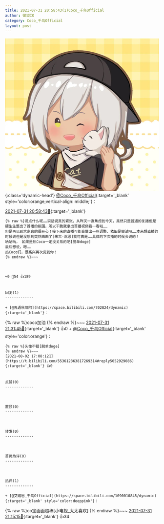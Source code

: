 ```yaml
---
title: 2021-07-31 20:58:43(1)Coco_千鸟Official
author: 御坂IO
category: Coco_千鸟Official
layout: post
---
```


![img](/images/85e485bc0dbd0cde4d15f24d7cffe9704618ad10.jpg){:class='dynamic-head'}
[@Coco_千鸟Official](https://space.bilibili.com/1891728206/dynamic){:target='_blank' style='color:orange;vertical-align: middle;'}：

[2021-07-31 20:58:43🔗](https://t.bilibili.com/553612363817269314){:target='_blank'}

~~~
{% raw %}说点什么呢……实话说真的紧张，从昨天一直焦虑到今天，虽然只是普通的复播但是硬生生整出了首播的氛围，所以干脆就拿出首播视频看一看啦……
但是再见到大家真的很开心！接下来的直播可能会做出一些调整，依旧是尝试吧……本来想直播的时候说但是没想到突然画画了[来古-沉思]我可真是……具体的下次播的时候会说的！
呐呐呐， 如果是热Coco一定没关系的吧[脱单doge]
最后想说，嗯……
热Coco们，很高兴再次见到你！
{% endraw %}~~~



↪️0 💬54 👍189


回复(1)
-------------

+ [@鬼语秋坟阿](https://space.bilibili.com/702824/dynamic){:target='_blank'}：
~~~
{% raw %}coco加油
{% endraw %}~~~
[2021-07-31 21:31:45🔗](https://t.bilibili.com/553612363817269314#reply5038792216){:target='_blank'} 👍0
    + [@Coco_千鸟Official](https://space.bilibili.com/1891728206/dynamic){:target='_blank' style='color:orange'}：
~~~
{% raw %}头像不错[脱单doge]
{% endraw %}~~~
[2021-08-02 17:08:12🔗](https://t.bilibili.com/553612363817269314#reply5052929086){:target='_blank'} 👍0


点赞(0)
-------------



置顶(0)
-------------



转发(0)
-------------



首页热评(0)
-------------



热评(1)
-------------

+ [@艾瑞思_千鸟Official](https://space.bilibili.com/1090010845/dynamic){:target='_blank' style='color:deeppink'}：
~~~
{% raw %}co宝画画超棒[小电视_太太喜欢]
{% endraw %}~~~
[2021-07-31 21:15:15🔗](https://t.bilibili.com/553612363817269314#reply5038661272){:target='_blank'} 👍34


